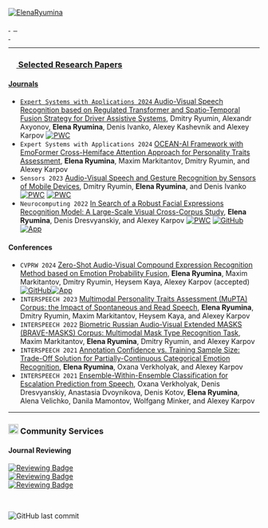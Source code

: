 [![ElenaRyumina](https://readme-typing-svg.demolab.com?font=Roboto&duration=1500&pause=100&color=3081F7&vCenter=true&multiline=true&width=435&height=70&lines=Elena+Ryumina;Artificial+Intelligence+Researcher)](https://github.com/ElenaRyumina)

<div>
<a href="https://www.webofscience.com/wos/author/record/ABY-9103-2022" style="margin-right: 6px;">
    <img src="https://img.shields.io/badge/Web%20of%20Science-5D34BF??&style=flat-square&logo=clarivate&logoColor=white" alt="" />
</a>
<a href="https://www.scopus.com/authid/detail.uri?authorId=57220572427">
    <img src="https://img.shields.io/badge/Scopus-%23E9711C.svg?&style=flat-square&logo=scopus&logoColor=white" alt="" />
</a>
<a href="https://scholar.google.com/citations?user=DOBkQssAAAAJ">
    <img src="https://img.shields.io/badge/Google%20Scholar-%234285F4.svg?&style=flat-square&logo=google-scholar&logoColor=white" alt="" />
</a>
<a href="https://orcid.org/0000-0002-4135-6949">
    <img src="https://img.shields.io/badge/ORCID-0000--0002--4135--6949-green.svg?&style=flat-square&logo=orcid&logoColor=white" alt="" />
</a>
<br />
<a href="https://huggingface.co/ElenaRyumina">
    <img src="https://img.shields.io/badge/🤗-Hugging%20Face-FFD21F.svg?style=flat-square&&logoColor=white" alt="" />
</a>
<a href="mailto:ryumina_ev@mail.ru">
    <img src="https://img.shields.io/badge/-Email-red?style=flat-square&logo=gmail&logoColor=white" alt="" />
</a>
<br />
<a href="https://github.com/ElenaRyumina">
    <img src="https://github-stats-alpha.vercel.app/api?username=ElenaRyumina&cc=3081F7&tc=FFFFFF&ic=FFFFFF&bc=FFFFFF" alt="" />
</div>

<div>
<img src="https://komarev.com/ghpvc/?username=ElenaRyumina&style=flat-square" alt="" />
</div>

---

### <img src="https://cdn.jsdelivr.net/gh/DmitryRyumin/NewEraAI-Papers@main/images/papers.svg" width="16" alt="" /> Selected Research Papers

#### Journals

- ``Expert Systems with Applications 2024`` [Audio-Visual Speech Recognition based on Regulated Transformer and Spatio-Temporal Fusion Strategy for Driver Assistive Systems](https://www.sciencedirect.com/science/article/pii/S095741742401025X), Dmitry Ryumin, Alexandr Axyonov, **Elena Ryumina**, Denis Ivanko, Alexey Kashevnik and Alexey Karpov [![PWC](https://img.shields.io/endpoint.svg?url=https://paperswithcode.com/badge/audio-visual-speech-recognition-based-on/lipreading-on-lip-reading-in-the-wild)](https://paperswithcode.com/sota/lipreading-on-lip-reading-in-the-wild?p=audio-visual-speech-recognition-based-on)
- ``Expert Systems with Applications 2024`` [OCEAN-AI Framework with EmoFormer Cross-Hemiface Attention Approach for Personality Traits Assessment](https://www.sciencedirect.com/science/article/pii/S0957417423029433), **Elena Ryumina**, Maxim Markitantov, Dmitry Ryumin, and Alexey Karpov
- ``Sensors 2023`` [Audio-Visual Speech and Gesture Recognition by Sensors of Mobile Devices](https://www.mdpi.com/1424-8220/23/4/2284), Dmitry Ryumin, **Elena Ryumina**, and Denis Ivanko [![PWC](https://img.shields.io/endpoint.svg?url=https://paperswithcode.com/badge/audio-visual-speech-and-gesture-recognition/sign-language-recognition-on-autsl)](https://paperswithcode.com/sota/sign-language-recognition-on-autsl?p=audio-visual-speech-and-gesture-recognition) [![PWC](https://img.shields.io/endpoint.svg?url=https://paperswithcode.com/badge/audio-visual-speech-and-gesture-recognition/audio-visual-speech-recognition-on-lrw)](https://paperswithcode.com/sota/audio-visual-speech-recognition-on-lrw?p=audio-visual-speech-and-gesture-recognition)
- ``Neurocomputing 2022`` [In Search of a Robust Facial Expressions Recognition Model: A Large-Scale Visual Cross-Corpus Study](https://www.sciencedirect.com/science/article/pii/S0925231222012656), **Elena Ryumina**, Denis Dresvyanskiy, and Alexey Karpov [![PWC](https://img.shields.io/endpoint.svg?url=https://paperswithcode.com/badge/in-search-of-a-robust-facial-expressions/facial-expression-recognition-on-affectnet)](https://paperswithcode.com/paper/in-search-of-a-robust-facial-expressions) [![GitHub](https://img.shields.io/github/stars/ElenaRyumina/EMO-AffectNetModel?style=flat)](https://github.com/ElenaRyumina/EMO-AffectNetModel)[![App](https://img.shields.io/badge/🤗-DEMO--AVCER-FFD21F.svg)](https://huggingface.co/spaces/ElenaRyumina/Facial_Expression_Recognition)

#### Conferences

- ``CVPRW 2024`` [Zero-Shot Audio-Visual Compound Expression Recognition Method based on Emotion Probability Fusion](https://elenaryumina.github.io/AVCER/), **Elena Ryumina**, Maxim Markitantov, Dmitry Ryumin, Heysem Kaya, Alexey Karpov (accepted) [![GitHub](https://img.shields.io/github/stars/ElenaRyumina/AVCER?style=flat)](https://github.com/ElenaRyumina/AVCER)[![App](https://img.shields.io/badge/🤗-DEMO--Facial%20Expressions%20Recognition-FFD21F.svg)](https://huggingface.co/spaces/ElenaRyumina/AVCER)
- ``INTERSPEECH 2023`` [Multimodal Personality Traits Assessment (MuPTA) Corpus: the Impact of Spontaneous and Read Speech](https://www.isca-speech.org/archive/interspeech_2023/ryumina23_interspeech.html), **Elena Ryumina**, Dmitry Ryumin, Maxim Markitantov, Heysem Kaya, and Alexey Karpov
- ``INTERSPEECH 2022`` [Biometric Russian Audio-Visual Extended MASKS (BRAVE-MASKS) Corpus: Multimodal Mask Type Recognition Task](https://www.isca-speech.org/archive/interspeech_2022/markitantov22_interspeech.html), Maxim Markitantov, **Elena Ryumina**, Dmitry Ryumin, and Alexey Karpov
- ``INTERSPEECH 2021`` [Annotation Confidence vs. Training Sample Size: Trade-Off Solution for Partially-Continuous Categorical Emotion Recognition](https://www.isca-speech.org/archive/interspeech_2021/ryumina21_interspeech.html), **Elena Ryumina**, Oxana Verkholyak, and Alexey Karpov
- ``INTERSPEECH 2021`` [Ensemble-Within-Ensemble Classification for Escalation Prediction from Speech](https://www.isca-speech.org/archive/interspeech_2021/verkholyak21_interspeech.html), Oxana Verkholyak, Denis Dresvyanskiy, Anastasia Dvoynikova, Denis Kotov, **Elena Ryumina**, Alena Velichko, Danila Mamontov, Wolfgang Minker, and Alexey Karpov

---

### <img src="https://cdn.jsdelivr.net/gh/DmitryRyumin/NewEraAI-Papers@main/images/research.svg" width="20" alt="" /> Community Services

#### Journal Reviewing

<p>
    <a href="https://github.com/ElenaRyumina/ElenaRyumina/blob/master/certificates/ESWA.pdf">
        <img src="https://img.shields.io/badge/Expert%20Systems%20with%20Applications-4-045877?&style=flat-square" alt="Reviewing Badge" />
    </a>
    <br />
    <a href="https://github.com/ElenaRyumina/ElenaRyumina/blob/master/certificates/NEUCOM.pdf">
        <img src="https://img.shields.io/badge/Neurocomputing-3-EFE30E?&style=flat-square" alt="Reviewing Badge" />
    </a>
    <br />
    <a href="https://github.com/ElenaRyumina/ElenaRyumina/blob/master/certificates/NN.pdf">
        <img src="https://img.shields.io/badge/Neural%20Networks-2-1E3887?&style=flat-square" alt="Reviewing Badge" />
    </a>
</p>

<br />

![GitHub last commit](https://img.shields.io/github/last-commit/ElenaRyumina/ElenaRyumina)
